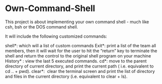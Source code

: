 # Own-Command-Shell

This project is about implementing your own command shell - much like csh, bsh or the DOS command shell. 

It will include the following customized commands:

shell*: which will a list of custom commands
Exit*: print a list of the team all members, then it will wait for the user to hit the “return” key to terminate the shell and return the control to the original shell program on your machine
History* : view the last 5 executed commands.
cd*: move to the parent directory of current directory, and print the current path ( i.e. equivalent to cd .. + pwd).
clear*:  clear the terminal screen and print the list of directory and files in the current directory (i.e. equivalent  to clear + ls).
